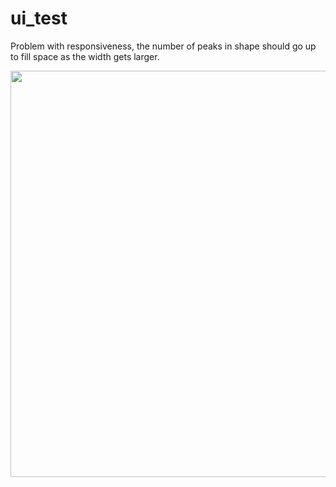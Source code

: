 # ui_test
Problem with responsiveness, the number of peaks in shape should
go up to fill space as the width gets larger.

<img src = "asset/readme/bandicam-2022-11-20-20-09-44-243.gif" width="900" height="650" />